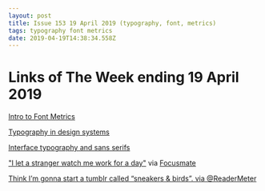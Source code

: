 ```yaml
---
layout: post
title: Issue 153 19 April 2019 (typography, font, metrics)
tags: typography font metrics
date: 2019-04-19T14:38:34.558Z
---
```

# Links of The Week ending 19 April 2019

<a href="http://westonthayer.com/writing/intro-to-font-metrics" target="_blank">Intro to Font Metrics</a>

<a href="http://danmall.me/articles/typography-in-design-systems/" target="_blank">Typography in design systems</a>

<a href="https://underscoretype.com/2017/10/23/interface-typography-and-sans-serifs/" target="_blank">Interface typography and sans serifs</a>

<a href="https://melmagazine.com/en-us/story/focusmate-review-productivity-work-hack" target="_blank">"I let a stranger watch me work for a day"</a> via <a href="https://www.focusmate.com/"> Focusmate</a>

<a href="https://twitter.com/ReaderMeter/status/1115023694668034048" target="_blank">Think I’m gonna start a tumblr called “sneakers & birds”. via @ReaderMeter</a>